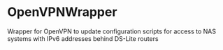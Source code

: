 # OpenVPNWrapper
Wrapper for OpenVPN to update configuration scripts for access to NAS systems with IPv6 addresses behind DS-Lite routers
